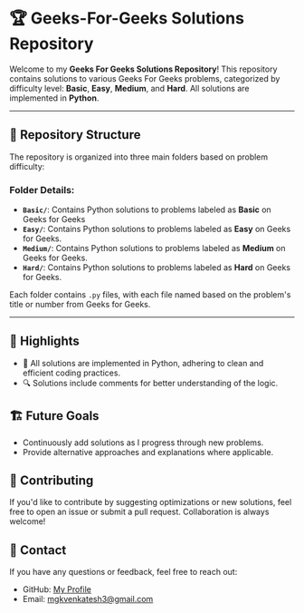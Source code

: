# 🏆 Geeks-For-Geeks Solutions Repository

Welcome to my **Geeks For Geeks Solutions Repository**! This repository contains solutions to various Geeks For Geeks problems, categorized by difficulty level: **Basic**, **Easy**, **Medium**, and **Hard**. All solutions are implemented in **Python**.

---

## 📁 Repository Structure

The repository is organized into three main folders based on problem difficulty:


### Folder Details:
- **`Basic/`**: Contains Python solutions to problems labeled as **Basic** on Geeks for Geeks
- **`Easy/`**: Contains Python solutions to problems labeled as **Easy** on Geeks for Geeks.  
- **`Medium/`**: Contains Python solutions to problems labeled as **Medium** on Geeks for Geeks.  
- **`Hard/`**: Contains Python solutions to problems labeled as **Hard** on Geeks for Geeks.  

Each folder contains `.py` files, with each file named based on the problem's title or number from Geeks for Geeks.

---

## 🌟 Highlights
- 📌 All solutions are implemented in Python, adhering to clean and efficient coding practices.
- 🔍 Solutions include comments for better understanding of the logic.
## 🏗️ Future Goals
- Continuously add solutions as I progress through new problems.
- Provide alternative approaches and explanations where applicable.

## 🙌 Contributing
If you'd like to contribute by suggesting optimizations or new solutions, feel free to open an issue or submit a pull request. Collaboration is always welcome!

## 📧 Contact
If you have any questions or feedback, feel free to reach out:
- GitHub: [My Profile](https://github.com/MGK-VENKATESH)
- Email: mgkvenkatesh3@gmail.com

